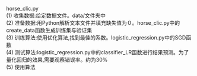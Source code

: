 horse_clic.py  
(1) 收集数据:给定数据文件。data/文件夹中  
(2) 准备数据:用Python解析文本文件并填充缺失值为０。horse_clic.py中的create_data函数生成训练集与验证集  
(3) 训练算法:使用优化算法,找到最佳的系数。logistic_regression.py中的SGD函数  
(4) 测试算法:logistic_regression.py中的classifier_LR函数进行结果预测。为了量化回归的效果,需要观察错误率。约为30%  
(5) 使用算法
